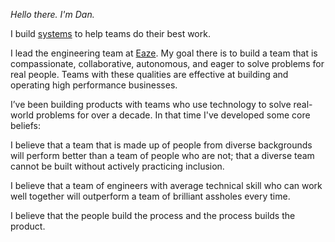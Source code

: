 _Hello there. I'm Dan._

I build [systems][1] to help teams do their best work.

I lead the engineering team at [Eaze][2]. My goal there is to build a team that is compassionate, collaborative, autonomous, and eager to solve problems for real people. Teams with these qualities are effective at building and operating high performance businesses.

I’ve been building products with teams who use technology to solve real-world problems for over a decade. In that time I've developed some core beliefs:

I believe that a team that is made up of people from diverse backgrounds will perform better than a team of people who are not; that a diverse team cannot be built without actively practicing inclusion.

I believe that a team of engineers with average technical skill who can work well together will outperform a team of brilliant assholes every time.

I believe that the people build the process and the process builds the product.

[1]: https://www.goodreads.com/book/show/3828902-thinking-in-systems
[2]: https://www.eaze.com
